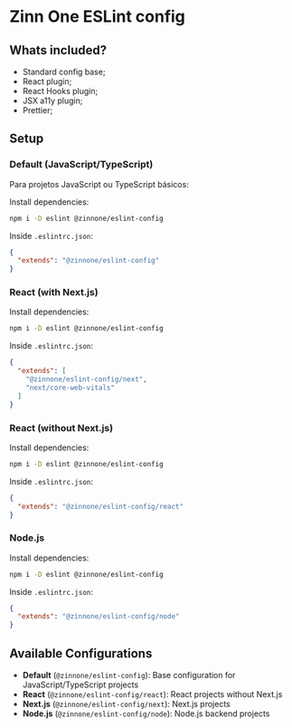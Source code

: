 # Zinn One ESLint config

## Whats included?

- Standard config base;
- React plugin;
- React Hooks plugin;
- JSX a11y plugin;
- Prettier;

## Setup

### Default (JavaScript/TypeScript)

Para projetos JavaScript ou TypeScript básicos:

Install dependencies:
```bash
npm i -D eslint @zinnone/eslint-config
```

Inside `.eslintrc.json`:
```json
{
  "extends": "@zinnone/eslint-config"
}
```

### React (with Next.js)

Install dependencies:
```bash
npm i -D eslint @zinnone/eslint-config
```

Inside `.eslintrc.json`:
```json
{
  "extends": [
    "@zinnone/eslint-config/next", 
    "next/core-web-vitals"
  ]
}
```

### React (without Next.js)

Install dependencies:
```bash
npm i -D eslint @zinnone/eslint-config
```

Inside `.eslintrc.json`:
```json
{
  "extends": "@zinnone/eslint-config/react"
}
```

### Node.js

Install dependencies:
```bash
npm i -D eslint @zinnone/eslint-config
```

Inside `.eslintrc.json`:
```json
{
  "extends": "@zinnone/eslint-config/node"
}
```

## Available Configurations

- **Default** (`@zinnone/eslint-config`): Base configuration for JavaScript/TypeScript projects
- **React** (`@zinnone/eslint-config/react`): React projects without Next.js
- **Next.js** (`@zinnone/eslint-config/next`): Next.js projects  
- **Node.js** (`@zinnone/eslint-config/node`): Node.js backend projects
